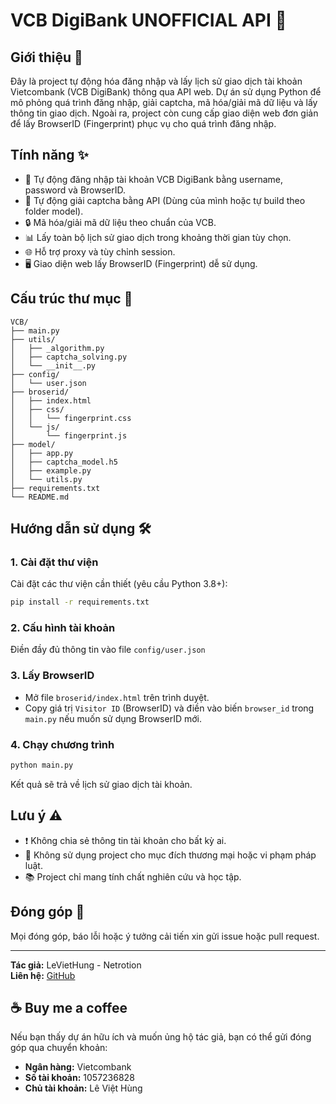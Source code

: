# VCB DigiBank UNOFFICIAL API 🚀

## Giới thiệu 📢

Đây là project tự động hóa đăng nhập và lấy lịch sử giao dịch tài khoản Vietcombank (VCB DigiBank) thông qua API web. Dự án sử dụng Python để mô phỏng quá trình đăng nhập, giải captcha, mã hóa/giải mã dữ liệu và lấy thông tin giao dịch. Ngoài ra, project còn cung cấp giao diện web đơn giản để lấy BrowserID (Fingerprint) phục vụ cho quá trình đăng nhập.

## Tính năng ✨

- 🔐 Tự động đăng nhập tài khoản VCB DigiBank bằng username, password và BrowserID.
- 🤖 Tự động giải captcha bằng API (Dùng của mình hoặc tự build theo folder model).
- 🔒 Mã hóa/giải mã dữ liệu theo chuẩn của VCB.
- 📊 Lấy toàn bộ lịch sử giao dịch trong khoảng thời gian tùy chọn.
- 🌐 Hỗ trợ proxy và tùy chỉnh session.
- 🖥️ Giao diện web lấy BrowserID (Fingerprint) dễ sử dụng.

## Cấu trúc thư mục 📁

```
VCB/
├── main.py
├── utils/
│   ├── _algorithm.py
│   ├── captcha_solving.py
│   └── __init__.py
├── config/
│   └── user.json
├── broserid/
│   ├── index.html
│   ├── css/
│   │   └── fingerprint.css
│   └── js/
│       └── fingerprint.js
├── model/
│   ├── app.py
│   ├── captcha_model.h5
│   ├── example.py
│   └── utils.py
├── requirements.txt
└── README.md
```

## Hướng dẫn sử dụng 🛠️

### 1. Cài đặt thư viện

Cài đặt các thư viện cần thiết (yêu cầu Python 3.8+):

```sh
pip install -r requirements.txt
```

### 2. Cấu hình tài khoản

Điền đầy đủ thông tin vào file  `config/user.json`

### 3. Lấy BrowserID

- Mở file `broserid/index.html` trên trình duyệt.
- Copy giá trị `Visitor ID` (BrowserID) và điền vào biến `browser_id` trong `main.py` nếu muốn sử dụng BrowserID mới.

### 4. Chạy chương trình

```sh
python main.py
```

Kết quả sẽ trả về lịch sử giao dịch tài khoản.

## Lưu ý ⚠️

- ❗ Không chia sẻ thông tin tài khoản cho bất kỳ ai.
- 🚫 Không sử dụng project cho mục đích thương mại hoặc vi phạm pháp luật.
- 📚 Project chỉ mang tính chất nghiên cứu và học tập.

## Đóng góp 🤝

Mọi đóng góp, báo lỗi hoặc ý tưởng cải tiến xin gửi issue hoặc pull request.

---

**Tác giả:** LeVietHung  - Netrotion  
**Liên hệ:** [GitHub](https://github.com/netrotion)

## ☕ Buy me a coffee

Nếu bạn thấy dự án hữu ích và muốn ủng hộ tác giả, bạn có thể gửi đóng góp qua chuyển khoản:

- **Ngân hàng:** Vietcombank  
- **Số tài khoản:** 1057236828  
- **Chủ tài khoản:** Lê Việt Hùng
